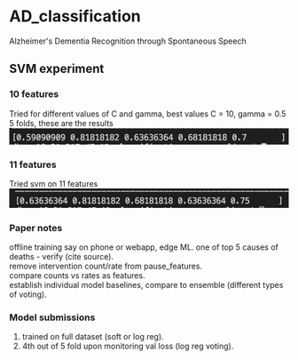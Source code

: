 # AD_classification

Alzheimer's Dementia Recognition through Spontaneous Speech


## SVM experiment
### 10 features
Tried for different values of C and gamma, best values C = 10, gamma = 0.5
5 folds, these are the results
![picture](images/svm_cv.png)

### 11 features

Tried svm on 11 features
![picture](images/11_features.png)


### Paper notes

offline training say on phone or webapp, edge ML. 
one of top 5 causes of deaths - verify (cite source).  
remove intervention count/rate from pause_features.  
compare counts vs rates as features.  
establish individual model baselines, compare to ensemble (different types of voting).

### Model submissions

1. trained on full dataset (soft or log reg).   
2. 4th out of 5 fold upon monitoring val loss (log reg voting).  

